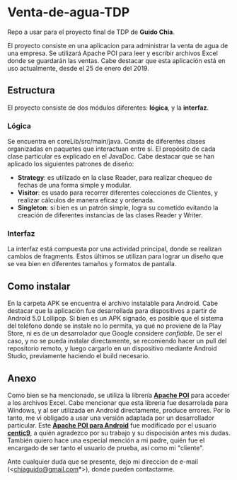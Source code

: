 # Venta-de-agua-TDP
Repo a usar para el proyecto final de TDP de **Guido Chia**.

El proyecto consiste en una aplicacion para administrar la venta de agua de una empresa.
Se utilizará Apache POI para leer y escribir archivos Excel donde se guardarán las ventas.
Cabe destacar que esta aplicación está en uso actualmente, desde el 25 de enero del 2019.

## Estructura

El proyecto consiste de dos módulos diferentes: **lógica**, y la **interfaz**.

### Lógica
Se encuentra en coreLib/src/main/java. Consta de diferentes clases organizadas en paquetes que interactuan entre sí.
El propósito de cada clase particular es explicado en el JavaDoc.
Cabe destacar que se han aplicado los siguientes patrones de diseño:
* **Strategy**: es utilizado en la clase Reader, para realizar chequeo de fechas de una forma simple y modular.
* **Visitor**: es usado para recorrer diferentes colecciones de Clientes, y realizar cálculos de manera eficaz y ordenada.
* **Singleton**: si bien es un patrón simple, logra su cometido evitando la creación de diferentes instancias de las clases Reader y Writer.

### Interfaz
La interfaz está compuesta por una actividad principal, donde se realizan cambios de fragments. Estos últimos se utilizan para lograr un diseño que se vea bien en diferentes tamaños y formatos de pantalla.

## Como instalar
En la carpeta APK se encuentra el archivo instalable para Android. Cabe destacar que la aplicación fue desarrollada para dispositivos a partir de Android 5.0  Lollipop. Si bien es un APK signado, es posible que el sistema del teléfono donde se instale no lo permita, ya qué no proviene de la Play Store, ni es de un desarrolador que Google considere *confiable*. De ser el caso, y no se pueda instalar directamente, se recomiendo hacer un pull del repositorio remoto, y luego cargarlo en un dispositivo mediante Android Studio, previamente haciendo el build necesario.

## Anexo
Como bien se ha mencionado, se utiliza la librería [**Apache POI**](https://poi.apache.org/) para acceder a los archivos Excel. Cabe mencionar que esta libreria fue desarrolada para Windows, y al ser utilizada en Android directamente, produce errores. Por lo tanto, me vi obligado a usar una versión adaptada por un desarrollador particular. Este [**Apache POI para Android**](https://github.com/centic9/poi-on-android) fue modificado por el usuario [**centic9**](https://github.com/centic9/), a quién agradezco por su trabajo y su dispocisión antes mis dudas.
También quiero hace una especial mención a mi padre, quién fue el encargado de ser tanto el usuario de prueba, así como mi "cliente". 

Ante cualquier duda que se presente, dejo mi direccion de e-mail (<chiaguido@gmail.com*>), donde pueden contactarme.
